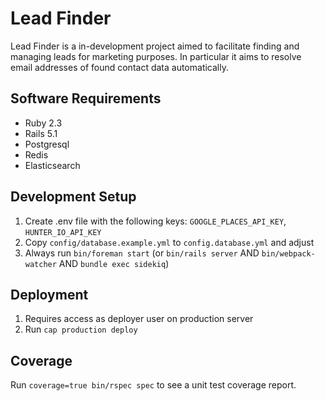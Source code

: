 # Lead Finder

Lead Finder is a in-development project aimed to facilitate finding and managing leads for marketing purposes. In particular it aims to resolve email addresses of found contact data automatically.

## Software Requirements

  * Ruby 2.3
  * Rails 5.1
  * Postgresql
  * Redis
  * Elasticsearch

## Development Setup

1. Create .env file with the following keys: `GOOGLE_PLACES_API_KEY`, `HUNTER_IO_API_KEY`
2. Copy `config/database.example.yml` to `config.database.yml` and adjust
3. Always run `bin/foreman start` (or `bin/rails server` AND `bin/webpack-watcher` AND `bundle exec sidekiq`)

## Deployment

1. Requires access as deployer user on production server
2. Run `cap production deploy`

## Coverage

Run `coverage=true bin/rspec spec` to see a unit test coverage report.
